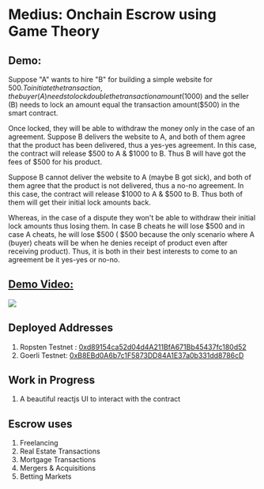 # Medius: Onchain Escrow using Game Theory

## Demo:
Suppose "A" wants to hire "B" for building a simple website for $500.
To initiate the transaction, the buyer (A) needs to lock double the transaction amount ($1000) and the seller (B) needs to lock an amount equal the transaction amount($500) in the smart contract.

Once locked, they will be able to withdraw the money only in the case of an agreement.
Suppose B delivers the website to A, and both of them agree that the product has been delivered, thus a yes-yes agreement. 
In this case, the contract will release $500 to A & $1000 to B. Thus B will have got the fees of $500 for his product.

Suppose B cannot deliver the website to A (maybe B got sick), and both of them agree that the product is not delivered, thus a no-no agreement.
In this case, the contract will release $1000 to A & $500 to B. Thus both of them will get their initial lock amounts back.

Whereas, in the case of a dispute they won't be able to withdraw their initial lock amounts thus losing them. In case B cheats he will lose $500 and in case A cheats, 
he will lose $500 ( $500 because the only scenario where A (buyer) cheats will be when he denies receipt of product even after receiving product). Thus, it is both 
in their best interests to come to an agreement be it yes-yes or no-no.

## [Demo Video:](https://youtu.be/SgkRjRihi9M)
[<img src="https://i9.ytimg.com/vi/SgkRjRihi9M/mq2.jpg?sqp=CKjxuYsG&rs=AOn4CLC5RAKlaGdeSvUbJrZirq9g3s2UrQ">](https://youtu.be/SgkRjRihi9M)


## Deployed Addresses
1. Ropsten Testnet : [0xd89154ca52d04d4A211BfA671Bb45437fc180d52](https://ropsten.etherscan.io/address/0xd89154ca52d04d4A211BfA671Bb45437fc180d52#writeContract)
2. Goerli Testnet: [0xB8EBd0A6b7c1F5873DD84A1E37a0b331dd8786cD](https://goerli.etherscan.io/address/0xB8EBd0A6b7c1F5873DD84A1E37a0b331dd8786cD#writeContract)

## Work in Progress
1. A beautiful reactjs UI to interact with the contract

## Escrow uses
 1. Freelancing
 2. Real Estate Transactions
 3. Mortgage Transactions
 4. Mergers & Acquisitions
 5. Betting Markets









